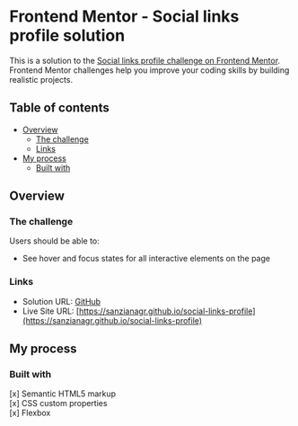 # Frontend Mentor - Social links profile solution

This is a solution to the [Social links profile challenge on Frontend Mentor](https://www.frontendmentor.io/challenges/social-links-profile-UG32l9m6dQ). Frontend Mentor challenges help you improve your coding skills by building realistic projects. 

## Table of contents

- [Overview](#overview)
  - [The challenge](#the-challenge)
  - [Links](#links)
- [My process](#my-process)
  - [Built with](#built-with)

## Overview

### The challenge

Users should be able to:

- See hover and focus states for all interactive elements on the page

### Links

- Solution URL: [GitHub](https://github.com/SanzianaGR/social-links-profile)
- Live Site URL: [https://sanzianagr.github.io/social-links-profile](https://sanzianagr.github.io/social-links-profile)

## My process

### Built with

[x] Semantic HTML5 markup <br>
[x] CSS custom properties <br>
[x] Flexbox <br>


